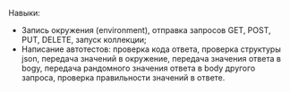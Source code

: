 Навыки:

 - Запись окружения (environment), отправка запросов GET, POST, PUT, DELETE, запуск коллекции;
 - Написание автотестов: проверка кода ответа, проверка структуры json, передача значений в окружение, передача значения ответа в bogy, передача рандомного значения ответа в body другого запросa, проверка правильности значений в ответе.
